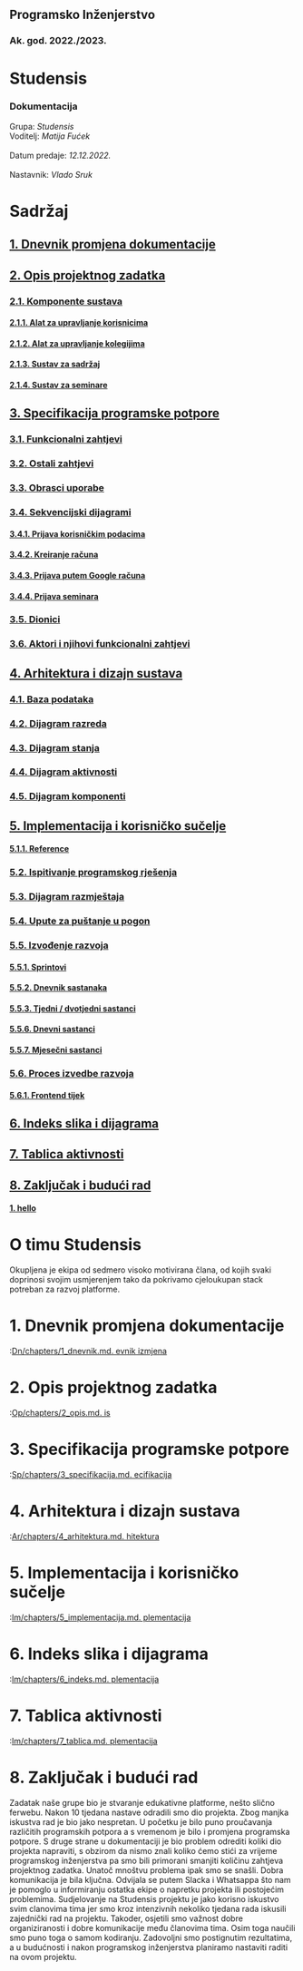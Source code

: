 <div class="cover">
	<div class="top">
		<h2> Programsko Inženjerstvo </h2>
		<h3> Ak. god. 2022./2023. </h3>
	</div>
	<div class="middle">
		<h1> Studensis </h1>
		<h3> Dokumentacija </h3>
	</div>
	<div class="bottom">
		Grupa: <i> Studensis </i>
		<br/>
		Voditelj: <i> Matija Fućek </i>
		<br/>
		<br/>
		Datum predaje: <i> 12.12.2022. </i>
		<br/>
		<br/>
		Nastavnik: <i> Vlado Sruk </i>
	</div>
</div>

# Sadržaj

<!-- <table style="">
	<tr><td> 1
	</td><td style="text-align: right"> 2
	</td></tr>
</table> -->

## [1. Dnevnik promjena dokumentacije](#1)

## [2. Opis projektnog zadatka](#2)

### [2.1. Komponente sustava](#2.1)

#### [2.1.1. Alat za upravljanje korisnicima](#2.1.1)

#### [2.1.2. Alat za upravljanje kolegijima](#2.1.2)

#### [2.1.3. Sustav za sadržaj](#2.1.3)

#### [2.1.4. Sustav za seminare](#2.1.4)

## [3. Specifikacija programske potpore](#3)

### [3.1. Funkcionalni zahtjevi](#3.1)

### [3.2. Ostali zahtjevi](#3.2)

### [3.3. Obrasci uporabe](#3.3)

### [3.4. Sekvencijski dijagrami](#3.4)

#### [3.4.1. Prijava korisničkim podacima](#3.4.1)

#### [3.4.2. Kreiranje računa](#3.4.2)

#### [3.4.3. Prijava putem Google računa](#3.4.3)

#### [3.4.4. Prijava seminara](#3.4.4)

### [3.5. Dionici](#3.5)

### [3.6. Aktori i njihovi funkcionalni zahtjevi](#3.6)

## [4. Arhitektura i dizajn sustava](#4)

### [4.1. Baza podataka](#4.1)

### [4.2. Dijagram razreda](#4.2)

### [4.3. Dijagram stanja](#4.3)

### [4.4. Dijagram aktivnosti](#4.4)

### [4.5. Dijagram komponenti](#4.5)

## [5. Implementacija i korisničko sučelje](#5)

#### [5.1.1. Reference](#5.1.1)

### [5.2. Ispitivanje programskog rješenja](#5.2)

### [5.3. Dijagram razmještaja](#5.3)

### [5.4. Upute za puštanje u pogon](#5.4)

### [5.5. Izvođenje razvoja](#5.5)

#### [5.5.1. Sprintovi](#5.5.1)

#### [5.5.2. Dnevnik sastanaka](#5.5.2)

#### [5.5.3. Tjedni / dvotjedni sastanci](#5.5.3)

#### [5.5.6. Dnevni sastanci](#5.5.6)

#### [5.5.7. Mjesečni sastanci](#5.5.7)

### [5.6. Proces izvedbe razvoja](#5.6)

#### [5.6.1. Frontend tijek](#5.6.1)

## [6. Indeks slika i dijagrama](#6)

## [7. Tablica aktivnosti](#7)

## [8. Zaključak i budući rad](#8)

#### [1. hello](#1)

# O timu Studensis

Okupljena je ekipa od sedmero visoko motivirana člana, od kojih svaki doprinosi svojim usmjerenjem tako da pokrivamo cjeloukupan stack potreban za razvoj platforme.

# 1. Dnevnik promjena dokumentacije <a name="1"> </a>

:[Dn/chapters/1_dnevnik.md. evnik izmjena](./chapters/1_dnevnik.md)

# 2. Opis projektnog zadatka <a name="2"> </a>

:[Op/chapters/2_opis.md. is](./chapters/2_opis.md)

# 3. Specifikacija programske potpore <a name="3"> </a>

:[Sp/chapters/3_specifikacija.md. ecifikacija](./chapters/3_specifikacija.md)

# 4. Arhitektura i dizajn sustava <a name="4"> </a>

:[Ar/chapters/4_arhitektura.md. hitektura](./chapters/4_arhitektura.md)

# 5. Implementacija i korisničko sučelje <a name="5"> </a>

:[Im/chapters/5_implementacija.md. plementacija](./chapters/5_implementacija.md)

# 6. Indeks slika i dijagrama <a name="6"> </a>

:[Im/chapters/6_indeks.md. plementacija](./chapters/6_indeks.md)

# 7. Tablica aktivnosti <a name="7"> </a>

:[Im/chapters/7_tablica.md. plementacija](./chapters/7_tablica.md)

# 8. Zaključak i budući rad <a name="8"> </a>

Zadatak naše grupe bio je stvaranje edukativne platforme, nešto slično ferwebu. Nakon 10 tjedana nastave odradili smo dio projekta. Zbog manjka iskustva rad je bio jako nespretan. U početku je bilo puno proučavanja različitih programskih potpora a s vremenom je bilo i promjena programska potpore. S druge strane u dokumentaciji je bio problem odrediti koliki dio projekta napraviti, s obzirom da nismo znali koliko ćemo stići za vrijeme programskog inženjerstva pa smo bili primorani smanjiti količinu zahtjeva projektnog zadatka. Unatoč mnoštvu problema ipak smo se snašli. Dobra komunikacija je bila ključna. Odvijala se putem Slacka i Whatsappa što nam je pomoglo u informiranju ostatka ekipe o napretku projekta ili postojećim problemima. Sudjelovanje na Studensis projektu je jako korisno iskustvo svim clanovima tima jer smo kroz intenzivnih nekoliko tjedana rada iskusili zajednički rad na projektu. Takoder, osjetili smo važnost dobre organiziranosti i dobre komunikacije među članovima tima. Osim toga naučili smo puno toga o samom kodiranju. Zadovoljni smo postignutim rezultatima, a u budućnosti i nakon programskog inženjerstva planiramo nastaviti raditi na ovom projektu.
